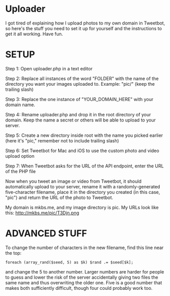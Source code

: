 Uploader
=============

I got tired of explaining how I upload photos to my own domain in Tweetbot, so here's the stuff you need to set it up for yourself and the instructions to get it all working. Have fun.

SETUP
=============

Step 1: Open uploader.php in a text editor

Step 2: Replace all instances of the word "FOLDER" with the name of the directory you want your images uploaded to. Example: "pic/" (keep the trailing slash)

Step 3: Replace the one instance of "YOUR_DOMAIN_HERE" with your domain name.

Step 4: Rename uploader.php and drop it in the root directory of your domain. Keep the name a secret or others will be able to upload to your server.

Step 5: Create a new directory inside root with the name you picked earlier (here it's "pic," remember not to include trailing slash)

Step 6: Set Tweetbot for Mac and iOS to use the custom photo and video upload option

Step 7: When Tweetbot asks for the URL of the API endpoint, enter the URL of the PHP file


Now when you tweet an image or video from Tweetbot, it should automatically upload to your server, rename it with a randomly-generated five-character filename, place it in the directory you created (in this case, "pic") and return the URL of the photo to Tweetbot.

My domain is mkbs.me, and my image directory is pic. My URLs look like this: http://mkbs.me/pic/T3Djn.png


ADVANCED STUFF
=============

To change the number of characters in the new filename, find this line near the top:

    foreach (array_rand($seed, 5) as $k) $rand .= $seed[$k];

and change the 5 to another number. Larger numbers are harder for people to guess and lower the risk of the server accidentally giving two files the same name and thus overwriting the older one. Five is a good number that makes both sufficiently difficult, though four could probably work too.

